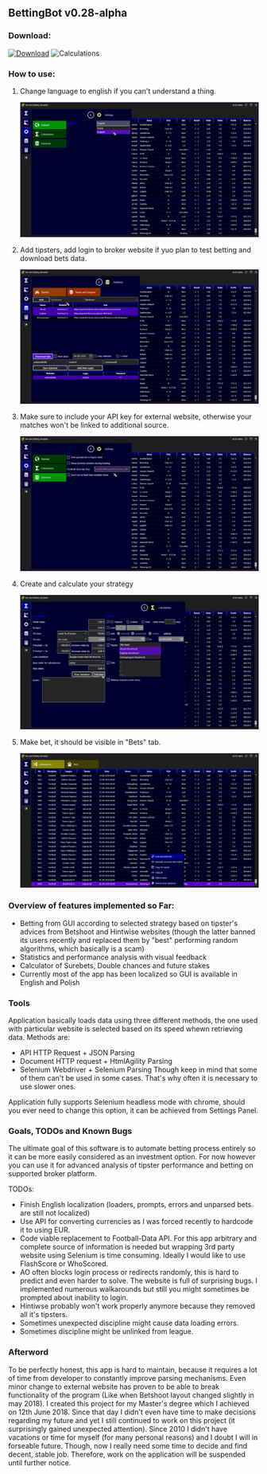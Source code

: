 ## BettingBot v0.28-alpha

### Download:

[![Download](https://img.shields.io/badge/download-BettingBot--v0.28--alpha-blue.svg)](https://github.com/rvnlord/BettingBot/releases/download/v0.28-alpha/BettingBot-v0.28-alpha.zip)
![Calculations](https://img.shields.io/badge/SHA--256-8EB61D86A6CBD841862E676B4A41DC5176E1C6931107170681B6F5E99575F04E-green.svg)

### How to use:

1. Change language to english if you can't understand a thing.

   ![Change language](/Images/2018-09-06_145434.png?raw=true)

2. Add tipsters, add login to broker website if yuo plan to test betting and download bets data.

   ![Load data](/Images/2018-09-06_145956.png?raw=true)

3. Make sure to include your API key for external website, otherwise your matches won't be linked to additional source.

   ![Provide API Key](/Images/2018-09-06_150352.png?raw=true)

4. Create and calculate your strategy

   ![Provide API Key](/Images/2018-09-06_150657.png?raw=true)

5. Make bet, it should be visible in "Bets" tab.

   ![Provide API Key](/Images/2018-09-06_150723.png?raw=true)

### Overview of features implemented so Far:

* Betting from GUI according to selected strategy based on tipster's advices from Betshoot and Hintwise websites (though the latter banned its users recently and replaced them by "best" performing random algorithms, which basically is a scam)
* Statistics and performance analysis with visual feedback
* Calculator of Surebets, Double chances and future stakes
* Currently most of the app has been localized so GUI is available in English and Polish

### Tools

Application basically loads data using three different methods, the one used with particular website is selected based on its speed whewn retrieving data. Methods are:
* API HTTP Request + JSON Parsing
* Document HTTP request + HtmlAgility Parsing
* Selenium Webdriver + Selenium Parsing
Though keep in mind that some of them can't be used in some cases. That's why often it is necessary to use slower ones.

Application fully supports Selenium headless mode with chrome, should you ever need to change this option, it can be achieved from Settings Panel.

### Goals, TODOs and Known Bugs

The ultimate goal of this software is to automate betting process entirely so it can be more easily considered as an investment option. For now however you can use it for advanced analysis of tipster performance and betting on supported broker platform.

TODOs:
* Finish English localization (loaders, prompts, errors and unparsed bets are still not localized)
* Use API for converting currencies as I was forced recently to hardcode it to using EUR.
* Code viable replacement to Football-Data API. For this app arbitrary and complete source of information is needed but wrapping 3rd party website using Selenium is time consuming. Ideally I would like to use FlashScore or WhoScored.
* AO often blocks login process or redirects randomly, this is hard to predict and even harder to solve. The website is full of surprising bugs. I implemented numerous walkarounds but still you might sometimes be prompted about inability to login.
* Hintiwse probably won't work properly anymore because they removed all it's tipsters.
* Sometimes unexpected discipline might cause data loading errors.
* Sometimes discipline might be unlinked from league.

### Afterword

To be perfectly honest, this app is hard to maintain, because it requires a lot of time from developer to constantly improve parsing mechanisms. Even minor change to external website has proven to be able to break functionality of the program (Like when Betshoot layout changed slightly in may 2018). I created this project for my Master's degree which I achieved on 12th June 2018. Since that day I didn't even have time to make decisions regarding my future and yet I still continued to work on this project (it surprisingly gained unexpected attention). Since 2010 I didn't have vacations or time for myself (for many personal reasons) and I doubt I will in forseable future. Though, now I really need some time to decide and find decent, stable job. Therefore, work on the application will be suspended until further notice. 










